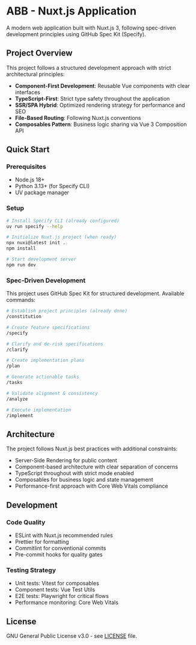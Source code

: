 # ABB - Nuxt.js Application

A modern web application built with Nuxt.js 3, following spec-driven development principles using GitHub Spec Kit (Specify).

## Project Overview

This project follows a structured development approach with strict architectural principles:
- **Component-First Development**: Reusable Vue components with clear interfaces
- **TypeScript-First**: Strict type safety throughout the application
- **SSR/SPA Hybrid**: Optimized rendering strategy for performance and SEO
- **File-Based Routing**: Following Nuxt.js conventions
- **Composables Pattern**: Business logic sharing via Vue 3 Composition API

## Quick Start

### Prerequisites
- Node.js 18+
- Python 3.13+ (for Specify CLI)
- UV package manager

### Setup
```bash
# Install Specify CLI (already configured)
uv run specify --help

# Initialize Nuxt.js project (when ready)
npx nuxi@latest init .
npm install

# Start development server
npm run dev
```

### Spec-Driven Development

This project uses GitHub Spec Kit for structured development. Available commands:

```bash
# Establish project principles (already done)
/constitution

# Create feature specifications  
/specify

# Clarify and de-risk specifications
/clarify

# Create implementation plans
/plan

# Generate actionable tasks
/tasks

# Validate alignment & consistency
/analyze

# Execute implementation
/implement
```

## Architecture

The project follows Nuxt.js best practices with additional constraints:
- Server-Side Rendering for public content
- Component-based architecture with clear separation of concerns  
- TypeScript throughout with strict mode enabled
- Composables for business logic and state management
- Performance-first approach with Core Web Vitals compliance

## Development

### Code Quality
- ESLint with Nuxt.js recommended rules
- Prettier for formatting
- Commitlint for conventional commits
- Pre-commit hooks for quality gates

### Testing Strategy
- Unit tests: Vitest for composables
- Component tests: Vue Test Utils
- E2E tests: Playwright for critical flows
- Performance monitoring: Core Web Vitals

## License

GNU General Public License v3.0 - see [LICENSE](LICENSE) file.
